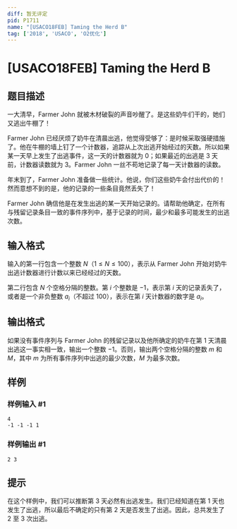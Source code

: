 ```yaml
---
diff: 暂无评定
pid: P1711
name: "[USACO18FEB] Taming the Herd B"
tag: ['2018', 'USACO', 'O2优化']
---
```

# [USACO18FEB] Taming the Herd B
## 题目描述

一大清早，Farmer John 就被木材破裂的声音吵醒了。是这些奶牛们干的，她们又逃出牛棚了！

Farmer John 已经厌烦了奶牛在清晨出逃，他觉得受够了：是时候采取强硬措施了。他在牛棚的墙上钉了一个计数器，追踪从上次出逃开始经过的天数。所以如果某一天早上发生了出逃事件，这一天的计数器就为 $0$；如果最近的出逃是 $3$ 天前，计数器读数就为 $3$。Farmer John 一丝不苟地记录了每一天计数器的读数。

年末到了，Farmer John 准备做一些统计。他说，你们这些奶牛会付出代价的！然而意想不到的是，他的记录的一些条目竟然丢失了！

Farmer John 确信他是在发生出逃的某一天开始记录的。请帮助他确定，在所有与残留记录条目一致的事件序列中，基于记录的时间，最少和最多可能发生的出逃次数。 
## 输入格式

输入的第一行包含一个整数 $N$（$1\le N\le 100$），表示从 Farmer John 开始对奶牛出逃计数器进行计数以来已经经过的天数。

第二行包含 $N$ 个空格分隔的整数。第 $i$ 个整数是 $−1$，表示第 $i$ 天的记录丢失了，或者是一个非负整数 $a_i$（不超过 $100$），表示在第 $i$ 天计数器的数字是 $a_i$。
## 输出格式

如果没有事件序列与 Farmer John 的残留记录以及他所确定的奶牛在第 $1$ 天清晨出逃这一事实相一致，输出一个整数 $−1$。否则，输出两个空格分隔的整数 $m$ 和 $M$，其中 $m$ 为所有事件序列中出逃的最少次数，$M$ 为最多次数。 
## 样例

### 样例输入 #1
```
4
-1 -1 -1 1
```
### 样例输出 #1
```
2 3
```
## 提示

在这个样例中，我们可以推断第 $3$ 天必然有出逃发生。我们已经知道在第 $1$ 天也发生了出逃，所以最后不确定的只有第 $2$ 天是否发生了出逃。因此，总共发生了 $2$ 至 $3$ 次出逃。 
